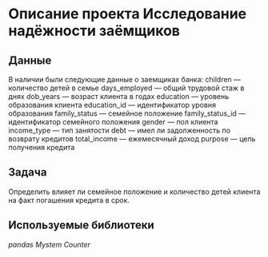 # Описание проекта Исследование надёжности заёмщиков


## Данные

В наличии были следующие данные о заемщиках банка:
children — количество детей в семье
days_employed — общий трудовой стаж в днях
dob_years — возраст клиента в годах
education — уровень образования клиента
education_id — идентификатор уровня образования
family_status — семейное положение
family_status_id — идентификатор семейного положения
gender — пол клиента
income_type — тип занятости
debt — имел ли задолженность по возврату кредитов
total_income — ежемесячный доход
purpose — цель получения кредита

## Задача

Определить влияет ли семейное положение и количество детей клиента на факт погашения кредита в срок.  

## Используемые библиотеки
*pandas*
*Mystem*
*Counter*

